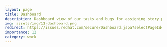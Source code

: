 ```yaml
---
layout: page
title: Dashboard
description: Dashboard view of our tasks and bugs for assigning story points.
img: assets/img/12-dashboard.png
redirect: https://issues.redhat.com/secure/Dashboard.jspa?selectPageId=12350324
importance: 12
category: work
---
```

